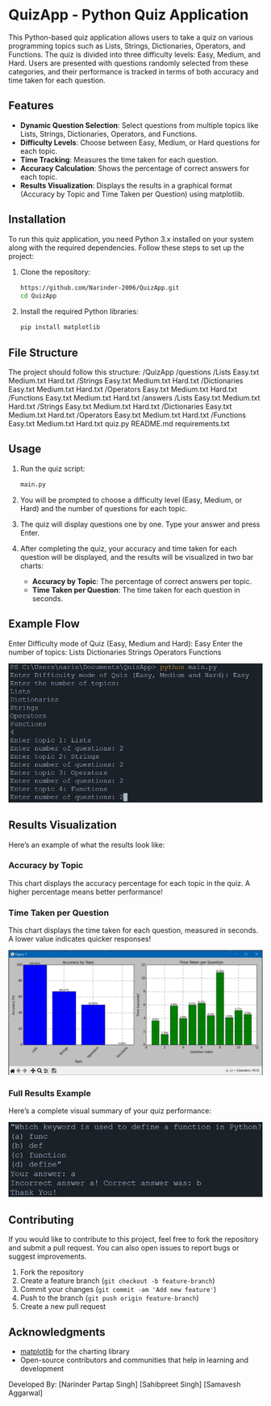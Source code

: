 # QuizApp - Python Quiz Application



This Python-based quiz application allows users to take a quiz on various programming topics such as Lists, Strings, Dictionaries, Operators, and Functions. The quiz is divided into three difficulty levels: Easy, Medium, and Hard. Users are presented with questions randomly selected from these categories, and their performance is tracked in terms of both accuracy and time taken for each question.

## Features

- **Dynamic Question Selection**: Select questions from multiple topics like Lists, Strings, Dictionaries, Operators, and Functions.
- **Difficulty Levels**: Choose between Easy, Medium, or Hard questions for each topic.
- **Time Tracking**: Measures the time taken for each question.
- **Accuracy Calculation**: Shows the percentage of correct answers for each topic.
- **Results Visualization**: Displays the results in a graphical format (Accuracy by Topic and Time Taken per Question) using matplotlib.

## Installation

To run this quiz application, you need Python 3.x installed on your system along with the required dependencies. Follow these steps to set up the project:

1. Clone the repository:

    ```bash
    https://github.com/Narinder-2006/QuizApp.git
    cd QuizApp
    ```

2. Install the required Python libraries:

    ```bash
    pip install matplotlib
    ```



## File Structure

The project should follow this structure:
/QuizApp /questions /Lists Easy.txt Medium.txt Hard.txt /Strings Easy.txt Medium.txt Hard.txt /Dictionaries Easy.txt Medium.txt Hard.txt /Operators Easy.txt Medium.txt Hard.txt /Functions Easy.txt Medium.txt Hard.txt /answers /Lists Easy.txt Medium.txt Hard.txt /Strings Easy.txt Medium.txt Hard.txt /Dictionaries Easy.txt Medium.txt Hard.txt /Operators Easy.txt Medium.txt Hard.txt /Functions Easy.txt Medium.txt Hard.txt quiz.py README.md requirements.txt

## Usage

1. Run the quiz script:

    ```bash
    main.py
    ```

2. You will be prompted to choose a difficulty level (Easy, Medium, or Hard) and the number of questions for each topic.
3. The quiz will display questions one by one. Type your answer and press Enter.
4. After completing the quiz, your accuracy and time taken for each question will be displayed, and the results will be visualized in two bar charts:
   - **Accuracy by Topic**: The percentage of correct answers per topic.
   - **Time Taken per Question**: The time taken for each question in seconds.

## Example Flow

Enter Difficulty mode of Quiz (Easy, Medium and Hard): Easy Enter the number of topics: Lists Dictionaries Strings Operators Functions

![example](./images/starting.JPG)

## Results Visualization

Here’s an example of what the results look like:

### Accuracy by Topic

This chart displays the accuracy percentage for each topic in the quiz. A higher percentage means better performance!



### Time Taken per Question

This chart displays the time taken for each question, measured in seconds. A lower value indicates quicker responses!

![Time Taken and Accuracy per Question](./images/graphs.JPG)

### Full Results Example

Here’s a complete visual summary of your quiz performance:

![Full Results Example](./images/quespreview.JPG)

## Contributing

If you would like to contribute to this project, feel free to fork the repository and submit a pull request. You can also open issues to report bugs or suggest improvements.

1. Fork the repository
2. Create a feature branch (`git checkout -b feature-branch`)
3. Commit your changes (`git commit -am 'Add new feature'`)
4. Push to the branch (`git push origin feature-branch`)
5. Create a new pull request



## Acknowledgments

- [matplotlib](https://matplotlib.org/) for the charting library
- Open-source contributors and communities that help in learning and development

Developed By:
[Narinder Partap Singh]
[Sahibpreet Singh]
[Samavesh Aggarwal]



